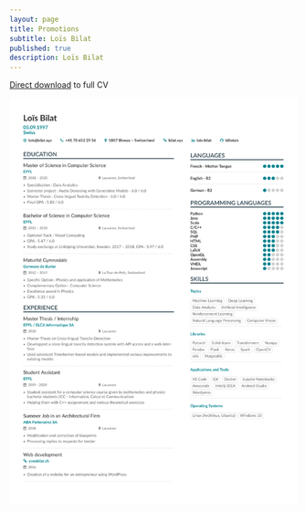 ```yaml
---
layout: page
title: Promotions
subtitle: Loïs Bilat
published: true
description: Loïs Bilat
---
```






[Direct download](http://cv.bilat.xyz) to full CV

![cv1](img/cv1.png)
